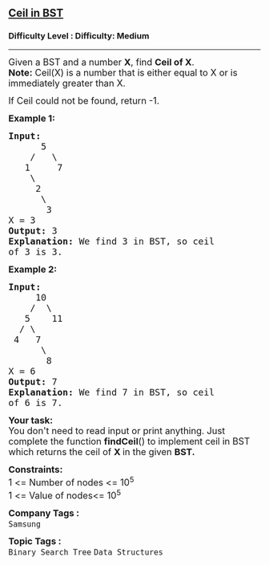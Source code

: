 <h2><a href="https://www.geeksforgeeks.org/problems/implementing-ceil-in-bst/1?page=1&category=Binary%20Search%20Tree,Segment-Tree,AVL-Tree&difficulty=Medium&status=unsolved&sortBy=submissions">Ceil in BST</a></h2><h3>Difficulty Level : Difficulty: Medium</h3><hr><div class="problems_problem_content__Xm_eO"><p><span style="font-size: 18px;">Given a&nbsp;BST and a number <strong>X</strong>, find <strong>Ceil of X</strong>.</span><br><span style="font-size: 18px;"><strong>Note:</strong> Ceil(X) is a number that is either equal to X or is immediately greater than X.</span></p>
<p><span style="font-size: 18px;">If Ceil could not be found, return -1.</span></p>
<p><span style="font-size: 18px;"><strong>Example 1:</strong></span></p>
<pre><span style="font-size: 18px;"><strong>Input:
</strong>      5
&nbsp;   /   \
&nbsp;  1     7
&nbsp;   \
&nbsp;    2 
&nbsp;     \
&nbsp;      3
X = 3
<strong>Output: </strong>3<strong>
Explanation: </strong>We find 3 in BST, so ceil
of 3 is 3.</span></pre>
<p><span style="font-size: 18px;"><strong>Example 2:</strong></span></p>
<pre><span style="font-size: 18px;"><strong>Input:
</strong>     10
&nbsp;   /  \
&nbsp;  5    11
&nbsp; / \ 
&nbsp;4   7
&nbsp;     \
&nbsp;      8
X = 6
<strong>Output: </strong>7<strong>
Explanation: </strong>We find 7 in BST, so ceil
of 6 is 7.</span></pre>
<p><span style="font-size: 18px;"><strong>Your task:</strong><br>You don't need to read input or print anything. Just complete the function <strong>findCeil</strong>() to implement ceil in BST which returns the ceil of&nbsp;<strong>X&nbsp;</strong>in the given&nbsp;<strong>BST.</strong></span></p>
<p><span style="font-size: 18px;"><strong>Constraints:</strong><br>1 &lt;= Number of nodes &lt;= 10<sup>5</sup><br>1 &lt;= Value of nodes&lt;= 10<sup>5</sup></span></p></div><p><span style=font-size:18px><strong>Company Tags : </strong><br><code>Samsung</code>&nbsp;<br><p><span style=font-size:18px><strong>Topic Tags : </strong><br><code>Binary Search Tree</code>&nbsp;<code>Data Structures</code>&nbsp;